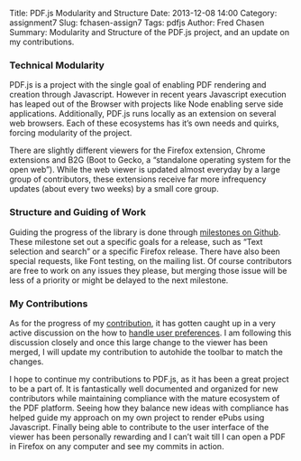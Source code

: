 Title: PDF.js Modularity and Structure 
Date: 2013-12-08 14:00 
Category: assignment7
Slug: fchasen-assign7 
Tags: pdfjs
Author: Fred Chasen
Summary: Modularity and Structure of the PDF.js project, and an update on my contributions.

### Technical Modularity

PDF.js is a project with the single goal of enabling PDF rendering and creation through Javascript. However in recent years Javascript execution has leaped out of the Browser with projects like Node enabling serve side applications. Additionally, PDF.js runs locally as an extension on several web browsers. Each of these ecosystems has it’s own needs and quirks, forcing modularity of the project.

There are slightly different viewers for the Firefox extension, Chrome extensions and B2G (Boot to Gecko, a “standalone operating system for the open web”).  While the web viewer is updated almost everyday by a large group of contributors, these extensions receive far more infrequency updates (about every two weeks) by a small core group.

### Structure and Guiding of Work

Guiding the progress of the library is done through [milestones on Github](https://github.com/mozilla/pdf.js/issues/milestones?state=closed&with_issues=yes). These milestone set out a specific goals for a release, such as “Text selection and search” or a specific Firefox release. There have also been special requests, like Font testing, on the mailing list. Of course contributors are free to work on any issues they please, but merging those issue will be less of a priority or might be delayed to the next milestone.

### My Contributions

As for the progress of my [contribution](https://github.com/mozilla/pdf.js/pull/3815), it has gotten caught up in a very active discussion on the how to [handle user preferences](https://github.com/mozilla/pdf.js/pull/3850). I am following this discussion closely and once this large change to the viewer has been merged, I will update my contribution to autohide the toolbar to match the changes. 

I hope to continue my contributions to PDF.js, as it has been a great project to be a part of. It is fantastically well documented and organized for new contributors while maintaining compliance with the mature ecosystem of the PDF platform. Seeing how they balance new ideas with compliance has helped guide my approach on my own project to render ePubs using Javascript. Finally being able to contribute to the user interface of the viewer has been personally rewarding and I can’t wait till I can open a PDF in Firefox on any computer and see my commits in action.